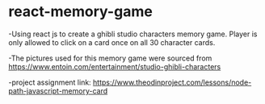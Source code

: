 # react-memory-game
-Using react js to create a ghibli studio characters memory game. Player is only allowed to click on a card once on all 30 character cards. 

-The pictures used for this memory game were sourced from https://www.entoin.com/entertainment/studio-ghibli-characters

-project assignment link: https://www.theodinproject.com/lessons/node-path-javascript-memory-card
